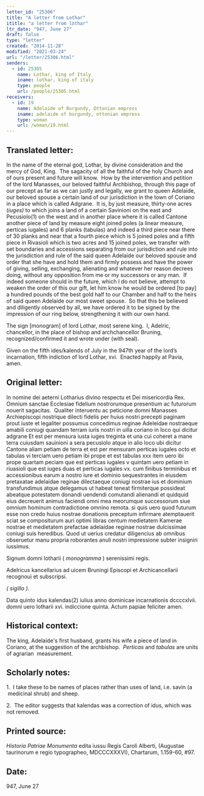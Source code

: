 ```yaml
---
letter_id: "25306"
title: "A letter from Lothar"
ititle: "a letter from lothar"
ltr_date: "947, June 27"
draft: false
type: "letter"
created: "2014-11-28"
modified: "2021-03-24"
url: "/letter/25306.html"
senders:
  - id: 25305
    name: Lothar, king of Italy
    iname: lothar, king of italy
    type: people
    url: /people/25305.html
receivers:
  - id: 19
    name: Adelaide of Burgundy, Ottonian empress
    iname: adelaide of burgundy, ottonian empress
    type: woman
    url: /woman/19.html
---
```

<h2> Translated letter:</h2><p>In the name of the eternal god, Lothar, by divine consideration and the mercy of God, King.&nbsp; The sagacity of all the faithful of the holy Church and of ours present and future will know.&nbsp; How by the intervention and petition of the lord Manasses, our beloved faithful Archbishop, through this page of our precept as far as we can justly and legally, we grant to queen Adelaide, our beloved spouse a certain land of our jurisdiction in the town of Coriano in a place which is called Adgrane.&nbsp; It is, by just measure, thirty-one acres (<i>iuges)</i> to which joins a land of a certain Savinioni on the east and Pecusiolo(1) on the west and in another place where it is called Cantone another piece of land by measure eight joined poles (a linear measure, perticas iugales) and 6 planks (tabulas) and indeed a third piece near there of 30 planks and near that a fourth piece which is 5 joined poles and a fifth piece in Rivasioli which is two acres and 15 joined poles, we transfer with set boundaries and accessions separating from our jurisdiction and rule into the jurisdiction and rule of the said queen Adelaide our beloved spouse and order that she have and hold them and firmly possess and have the power of giving, selling, exchanging, alienating and whatever her reason decrees doing, without any opposition from me or my successors or any man.&nbsp; If indeed someone should in the future, which I do not believe, attempt to weaken the order of this our gift, let him know he would be ordered [to pay] a hundred pounds of the best gold half to our Chamber and half to the heirs of said queen Adelaide our most sweet spouse.&nbsp; So that this be believed and diligently observed by all, we have ordered it to be signed by the impression of our ring below, strengthening it with our own hand.</p><p>The sign [monogram] of lord Lothar, most serene king.&nbsp; I, Adelric, chancellor, in the place of bishop and archchancellor Bruning, recognized/confirmed it and wrote under (with seal).</p><p>Given on the fifth ides/kalends of July in the 947th year of the lord’s incarnation, fifth indiction of lord Lothar, xvi.&nbsp; Enacted happily at Pavia, amen. &nbsp;</p><h2 class="mt-4"> Original letter:</h2><p>In nomine dei aeterni Lotharius divino respectu et Dei misericordia Rex.&nbsp; Omnium sanctae Ecclesiae fidelium nostrorumque presentium ac futurorum nouerit sagacitas.&nbsp; Qualiter interuentu ac peticione domni Manasses Archiepiscopi nostrique dilecti fidelis per huius nostri precepti paginam prout iuste et legaliter possumus concedimus reginae Adeleidae nostraeque amabili coniugi quandam terram iuris nostri in uilla coriano in loco qui dicitur adgrane Et est per mensura iusta iuges treginta et una cui coheret a mane terra cuiusdam sauinioni a sera pecusiolo atque in alio loco ubi dicitur Cantone aliam petiam de terra et est per mensuram perticas iugales octo et tabulas vi terciam uero petiam ibi prope et est tabulas xxx item uero ibi prope quartam peciam que est perticas iugales v quintam uero petiam in riuasioli que est iuges duas et perticas iugales vx. cum finibus terminibus et accessionibus earum a nostro iure et dominio sequestrantes in eiusdem pretaxatae adelaidae reginae dilectaeque coniugi nostrae ius et dominium transfundimus atque delegamus ut habeat teneat firmiterque possideat abeatque potestatem donandi uendendi comutandi alienandi et quidquid eius decreuerit animus faciendi omni mea meorumque successorum siue omnium hominum contradictione omnino remota. si quis uero quod futurum esse non credo huius nostrae donationis preceptum infirmare atemptauerit sciat se compositurum auri optimi libras centum medietatem Kamerae nostrae et medietatem prefactae adelaidae reginae nostrae dulcissimae coniugi suis heredibus. Quod ut uerius credatur diligencius ab omnibus obseruetur manu propria roborantes anuli nostri impressione subter insigniri iussimus.</p><p>Signum domni lotharii (<i> monogramma</i> ) serenissimi regis.</p><p>Adelricus kancellarius ad uicem Bruningi Episcopi et Archicancellarii recognoui et subscripsi.</p><p><i>( sigillo ).</i></p><p>Data quinto idus kalendas(2) iulius anno dominicae incarnationis dccccxlvii. domni uero lotharii xvi. indiccione quinta. Actum papiae feliciter amen.</p><h2 class="mt-4"> Historical context:</h2><p>The king, Adelaide's first husband, grants his wife a piece of land in Coriano, at the suggestion of the archbishop. &nbsp;<em>Perticas</em> and <em>tabulas</em> are units of agrarian &nbsp;measurement.</p><h2 class="mt-4"> Scholarly notes:</h2><p>1. &nbsp;I take these to be names of places rather than uses of land, i.e. savin (a &nbsp;medicinal shrub) and sheep.</p><p>2. &nbsp;The editor suggests that kalendas was a correction of idus, which was not removed.</p><h2 class="mt-4"> Printed source:</h2><p><em>Historia Patriae Monumenta</em> edita iussu Regis Caroli Alberti, (Augustae taurinorum e regio typographeo, MDCCCXXXVI), Chartarum, 1.159-60, #97.</p><h2 class="mt-4"> Date:</h2>947, June 27